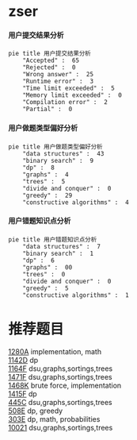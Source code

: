 # zser

<!-- tabs:start -->



#### **用户提交结果分析**

```mermaid
pie title 用户提交结果分析
    "Accepted" :  65
    "Rejected" :  0
    "Wrong answer" :  25
    "Runtime error" :  3
    "Time limit exceeded" :  5
    "Memory limit exceeded" :  0
    "Compilation error" :  2
    "Partial" :  0
```

#### **用户做题类型偏好分析**

```mermaid
pie title 用户做题类型偏好分析
    "data structures" :  43
    "binary search" :  9
    "dp" :  8
    "graphs" :  4
    "trees" :  5
    "divide and conquer" :  0
    "greedy" :  29
    "constructive algorithms" :  4
```
#### **用户错题知识点分析**

```mermaid
pie title 用户错题知识点分析
    "data structures" :  7
    "binary search" :  1
    "dp" :  6
    "graphs" :  00
    "trees" :  0
    "divide and conquer" :  0
    "greedy" :  5
    "constructive algorithms" :  1
```



<!-- tabs:end -->
# 推荐题目
[1280A](https://codeforces.com/contest/1280/problem/A)		implementation,
                        math		  
[1142D](https://codeforces.com/contest/1142/problem/D)		dp		  
[1164F](https://codeforces.com/contest/1164/problem/F)		dsu,graphs,sortings,trees		  
[1471F](https://codeforces.com/contest/1471/problem/F)		dsu,graphs,sortings,trees		  
[1468K](https://codeforces.com/contest/1468/problem/K)		brute force,
                        implementation		  
[1415F](https://codeforces.com/contest/1415/problem/F)		dp		  
[445C](https://codeforces.com/contest/445/problem/C)		dsu,graphs,sortings,trees		  
[508E](https://codeforces.com/contest/508/problem/E)		dp,
                        greedy		  
[303E](https://codeforces.com/contest/303/problem/E)		dp,
                        math,
                        probabilities		  
[10021](https://codeforces.com/contest/1002/problem/1)		dsu,graphs,sortings,trees		  
